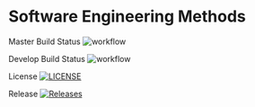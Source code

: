 # Software Engineering Methods

Master Build Status ![workflow](https://github.com/40637323/DevOps_Gp5/actions/workflows/main.yml/badge.svg)

Develop Build Status ![workflow](https://img.shields.io/github/actions/workflow/status/40637323/sem/.github%2Fworkflows%2Fmain.yml?)

License [![LICENSE](https://img.shields.io/github/license/40637323/sem.svg?style=flat-square)](https://github.com/40637323/DevOps_Gp5/blob/master/LICENSE)

Release [![Releases](https://img.shields.io/github/release/40637323/DevOps_Gp5/all.svg?style=flat-square)](https://github.com/40637323/DevOps_Gp5/releases)


